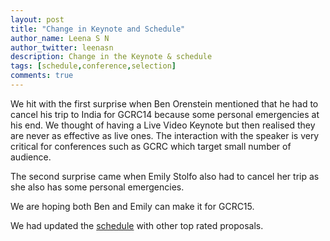 ```yaml
---
layout: post
title: "Change in Keynote and Schedule"
author_name: Leena S N
author_twitter: leenasn
description: Change in the Keynote & schedule
tags: [schedule,conference,selection]
comments: true
---
```


We hit with the first surprise when Ben Orenstein mentioned that he had to cancel his trip to India for GCRC14 because some personal emergencies at his end. We thought of having a Live Video Keynote but then realised they are never as effective as live ones. The interaction with the speaker is very critical for conferences such as GCRC which target small number of audience.

The second surprise came when Emily Stolfo also had to cancel her trip as she also has some personal emergencies. 

We are hoping both Ben and Emily can make it for GCRC15.

We had updated the [schedule](https://bitly.com/gcrc-schedule) with other top rated proposals. 


